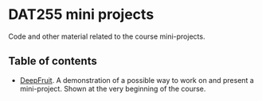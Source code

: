 # DAT255 mini projects

Code and other material related to the course mini-projects.

## Table of contents

* [DeepFruit](./Mini-project-example-DeepFruit). A demonstration of a possible way to work on and present a mini-project. Shown at the very beginning of the course. 